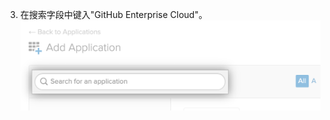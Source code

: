 3. 在搜索字段中键入"GitHub Enterprise Cloud"。 ![Okta 的 "Search for an application（搜索应用程序）"字段](/assets/images/help/saml/okta-search-for-an-application.png)